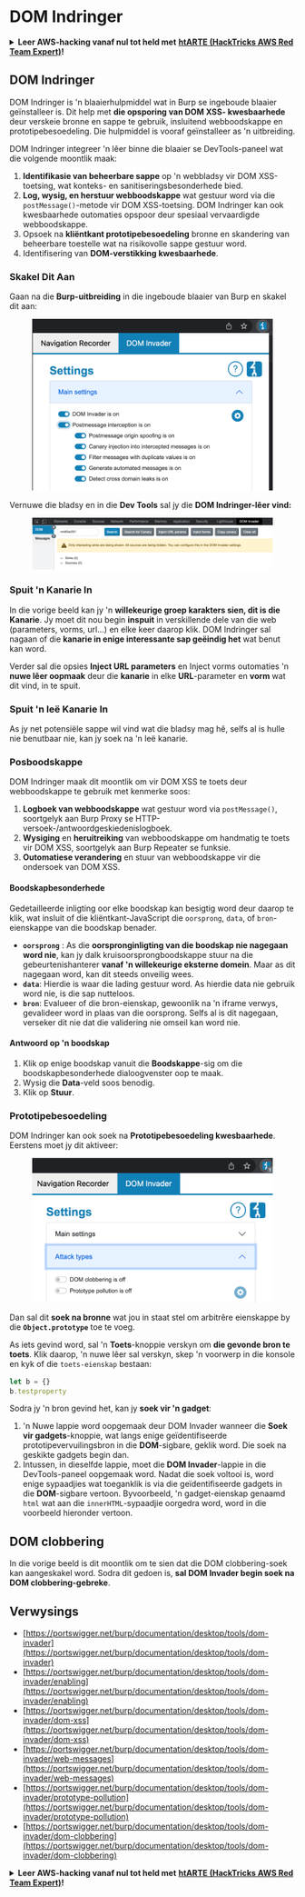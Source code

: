 # DOM Indringer

<details>

<summary><strong>Leer AWS-hacking vanaf nul tot held met</strong> <a href="https://training.hacktricks.xyz/courses/arte"><strong>htARTE (HackTricks AWS Red Team Expert)</strong></a><strong>!</strong></summary>

Ander maniere om HackTricks te ondersteun:

* As jy jou **maatskappy geadverteer wil sien in HackTricks** of **HackTricks in PDF wil aflaai** Kyk na die [**INSKRYWINGSPLANNE**](https://github.com/sponsors/carlospolop)!
* Kry die [**amptelike PEASS & HackTricks swag**](https://peass.creator-spring.com)
* Ontdek [**Die PEASS Familie**](https://opensea.io/collection/the-peass-family), ons versameling eksklusiewe [**NFTs**](https://opensea.io/collection/the-peass-family)
* **Sluit aan by die** 💬 [**Discord-groep**](https://discord.gg/hRep4RUj7f) of die [**telegram-groep**](https://t.me/peass) of **volg** ons op **Twitter** 🐦 [**@carlospolopm**](https://twitter.com/hacktricks\_live)**.**
* **Deel jou haktruuks deur PR's in te dien by die** [**HackTricks**](https://github.com/carlospolop/hacktricks) en [**HackTricks Cloud**](https://github.com/carlospolop/hacktricks-cloud) github-opslag.

</details>

## DOM Indringer

DOM Indringer is 'n blaaierhulpmiddel wat in Burp se ingeboude blaaier geïnstalleer is. Dit help met **die opsporing van DOM XSS- kwesbaarhede** deur verskeie bronne en sappe te gebruik, insluitend webboodskappe en prototipebesoedeling. Die hulpmiddel is vooraf geïnstalleer as 'n uitbreiding.

DOM Indringer integreer 'n lêer binne die blaaier se DevTools-paneel wat die volgende moontlik maak:

1. **Identifikasie van beheerbare sappe** op 'n webbladsy vir DOM XSS-toetsing, wat konteks- en sanitiseringsbesonderhede bied.
2. **Log, wysig, en herstuur webboodskappe** wat gestuur word via die `postMessage()`-metode vir DOM XSS-toetsing. DOM Indringer kan ook kwesbaarhede outomaties opspoor deur spesiaal vervaardigde webboodskappe.
3. Opsoek na **kliëntkant prototipebesoedeling** bronne en skandering van beheerbare toestelle wat na risikovolle sappe gestuur word.
4. Identifisering van **DOM-verstikking kwesbaarhede**.

### Skakel Dit Aan

Gaan na die **Burp-uitbreiding** in die ingeboude blaaier van Burp en skakel dit aan:

<figure><img src="../../.gitbook/assets/image (1126).png" alt=""><figcaption></figcaption></figure>

Vernuwe die bladsy en in die **Dev Tools** sal jy die **DOM Indringer-lêer vind:**

<figure><img src="../../.gitbook/assets/image (692).png" alt=""><figcaption></figcaption></figure>

### Spuit 'n Kanarie In

In die vorige beeld kan jy 'n **willekeurige groep karakters sien, dit is die Kanarie**. Jy moet dit nou begin **inspuit** in verskillende dele van die web (parameters, vorms, url...) en elke keer daarop klik. DOM Indringer sal nagaan of die **kanarie in enige interessante sap geëindig het** wat benut kan word.

Verder sal die opsies **Inject URL parameters** en Inject vorms outomaties 'n **nuwe lêer oopmaak** deur die **kanarie** in elke **URL**-parameter en **vorm** wat dit vind, in te spuit.

### Spuit 'n leë Kanarie In

As jy net potensiële sappe wil vind wat die bladsy mag hê, selfs al is hulle nie benutbaar nie, kan jy soek na 'n leë kanarie.

### Posboodskappe

DOM Indringer maak dit moontlik om vir DOM XSS te toets deur webboodskappe te gebruik met kenmerke soos:

1. **Logboek van webboodskappe** wat gestuur word via `postMessage()`, soortgelyk aan Burp Proxy se HTTP-versoek-/antwoordgeskiedenislogboek.
2. **Wysiging** en **heruitreiking** van webboodskappe om handmatig te toets vir DOM XSS, soortgelyk aan Burp Repeater se funksie.
3. **Outomatiese verandering** en stuur van webboodskappe vir die ondersoek van DOM XSS.

#### Boodskapbesonderhede

Gedetailleerde inligting oor elke boodskap kan besigtig word deur daarop te klik, wat insluit of die kliëntkant-JavaScript die `oorsprong`, `data`, of `bron`-eienskappe van die boodskap benader.

* **`oorsprong`** : As die **oorspronginligting van die boodskap nie nagegaan word nie**, kan jy dalk kruisoorsprongboodskappe stuur na die gebeurtenishanterer **vanaf 'n willekeurige eksterne domein**. Maar as dit nagegaan word, kan dit steeds onveilig wees.
* **`data`**: Hierdie is waar die lading gestuur word. As hierdie data nie gebruik word nie, is die sap nutteloos.
* **`bron`**: Evalueer of die bron-eienskap, gewoonlik na 'n iframe verwys, gevalideer word in plaas van die oorsprong. Selfs al is dit nagegaan, verseker dit nie dat die validering nie omseil kan word nie.

#### Antwoord op 'n boodskap

1. Klik op enige boodskap vanuit die **Boodskappe**-sig om die boodskapbesonderhede dialoogvenster oop te maak.
2. Wysig die **Data**-veld soos benodig.
3. Klik op **Stuur**.

### Prototipebesoedeling

DOM Indringer kan ook soek na **Prototipebesoedeling kwesbaarhede**. Eerstens moet jy dit aktiveer:

<figure><img src="../../.gitbook/assets/image (1023).png" alt=""><figcaption></figcaption></figure>

Dan sal dit **soek na bronne** wat jou in staat stel om arbitrêre eienskappe by die **`Object.prototype`** toe te voeg.

As iets gevind word, sal 'n **Toets**-knoppie verskyn om **die gevonde bron te toets**. Klik daarop, 'n nuwe lêer sal verskyn, skep 'n voorwerp in die konsole en kyk of die `toets-eienskap` bestaan:
```javascript
let b = {}
b.testproperty
```
Sodra jy 'n bron gevind het, kan jy **soek vir 'n gadget**:

1. 'n Nuwe lappie word oopgemaak deur DOM Invader wanneer die **Soek vir gadgets**-knoppie, wat langs enige geïdentifiseerde prototipevervuilingsbron in die **DOM**-sigbare, geklik word. Die soek na geskikte gadgets begin dan.
2. Intussen, in dieselfde lappie, moet die **DOM Invader**-lappie in die DevTools-paneel oopgemaak word. Nadat die soek voltooi is, word enige sypaadjies wat toeganklik is via die geïdentifiseerde gadgets in die **DOM**-sigbare vertoon. Byvoorbeeld, 'n gadget-eienskap genaamd `html` wat aan die `innerHTML`-sypaadjie oorgedra word, word in die voorbeeld hieronder vertoon.

## DOM clobbering

In die vorige beeld is dit moontlik om te sien dat die DOM clobbering-soek kan aangeskakel word. Sodra dit gedoen is, **sal DOM Invader begin soek na DOM clobbering-gebreke**.

## Verwysings

* [https://portswigger.net/burp/documentation/desktop/tools/dom-invader](https://portswigger.net/burp/documentation/desktop/tools/dom-invader)
* [https://portswigger.net/burp/documentation/desktop/tools/dom-invader/enabling](https://portswigger.net/burp/documentation/desktop/tools/dom-invader/enabling)
* [https://portswigger.net/burp/documentation/desktop/tools/dom-invader/dom-xss](https://portswigger.net/burp/documentation/desktop/tools/dom-invader/dom-xss)
* [https://portswigger.net/burp/documentation/desktop/tools/dom-invader/web-messages](https://portswigger.net/burp/documentation/desktop/tools/dom-invader/web-messages)
* [https://portswigger.net/burp/documentation/desktop/tools/dom-invader/prototype-pollution](https://portswigger.net/burp/documentation/desktop/tools/dom-invader/prototype-pollution)
* [https://portswigger.net/burp/documentation/desktop/tools/dom-invader/dom-clobbering](https://portswigger.net/burp/documentation/desktop/tools/dom-invader/dom-clobbering)

<details>

<summary><strong>Leer AWS-hacking vanaf nul tot held met</strong> <a href="https://training.hacktricks.xyz/courses/arte"><strong>htARTE (HackTricks AWS Red Team Expert)</strong></a><strong>!</strong></summary>

Ander maniere om HackTricks te ondersteun:

* As jy wil sien dat jou **maatskappy geadverteer word in HackTricks** of **HackTricks aflaai in PDF-formaat** Kontroleer die [**INSKRYWINGSPLANNE**](https://github.com/sponsors/carlospolop)!
* Kry die [**amptelike PEASS & HackTricks swag**](https://peass.creator-spring.com)
* Ontdek [**Die PEASS-familie**](https://opensea.io/collection/the-peass-family), ons versameling eksklusiewe [**NFT's**](https://opensea.io/collection/the-peass-family)
* **Sluit aan by die** 💬 [**Discord-groep**](https://discord.gg/hRep4RUj7f) of die [**telegram-groep**](https://t.me/peass) of **volg** ons op **Twitter** 🐦 [**@carlospolopm**](https://twitter.com/hacktricks\_live)**.**
* **Deel jou haktruuks deur PR's in te dien by die** [**HackTricks**](https://github.com/carlospolop/hacktricks) en [**HackTricks Cloud**](https://github.com/carlospolop/hacktricks-cloud) github-opslag.

</details>
